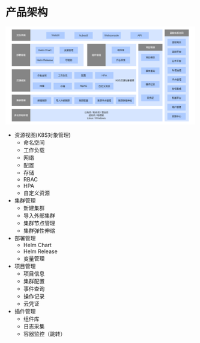 # 产品架构

![product](./assets/product.png)

- 资源视图(K8S对象管理)
    - 命名空间
    - 工作负载
    - 网络
    - 配置
    - 存储
    - RBAC
    - HPA
    - 自定义资源
- 集群管理
    - 新建集群
    - 导入外部集群
    - 集群节点管理
    - 集群弹性伸缩
- 部署管理
    - Helm Chart
    - Helm Release
    - 变量管理
- 项目管理
    - 项目信息
    - 集群配置
    - 事件查询
    - 操作记录
    - 云凭证
- 插件管理
    - 组件库
    - 日志采集
    - 容器监控（跳转）